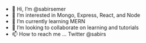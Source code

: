 - 👋 Hi, I’m @sabirsemer
- 👀 I’m interested in Mongo, Express, React, and Node 
- 🌱 I’m currently learning MERN
- 💞️ I’m looking to collaborate on learning and tutorials
- 📫 How to reach me ... Twitter @sabirs

<!---
sabirsemer/sabirsemer is a ✨ special ✨ repository because its `README.md` (this file) appears on your GitHub profile.
You can click the Preview link to take a look at your changes.
--->
